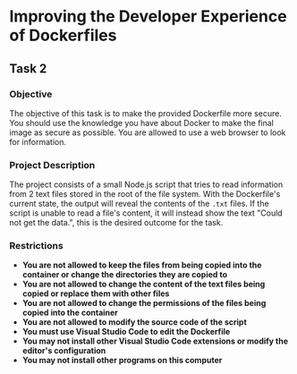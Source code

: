 # Improving the Developer Experience of Dockerfiles

## Task 2

### Objective

The objective of this task is to make the provided Dockerfile more secure. You should use the knowledge you have about Docker to make the final image as secure as possible. You are allowed to use a web browser to look for information.

### Project Description

The project consists of a small Node.js script that tries to read information from 2 text files stored in the root of the file system. With the Dockerfile's current state, the output will reveal the contents of the `.txt` files. If the script is unable to read a file's content, it will instead show the text "Could not get the data.", this is the desired outcome for the task.

### Restrictions

- **You are not allowed to keep the files from being copied into the container or change the directories they are copied to**
- **You are not allowed to change the content of the text files being copied or replace them with other files**
- **You are not allowed to change the permissions of the files being copied into the container**
- **You are not allowed to modify the source code of the script**
- **You must use Visual Studio Code to edit the Dockerfile**
- **You may not install other Visual Studio Code extensions or modify the editor's configuration**
- **You may not install other programs on this computer**
